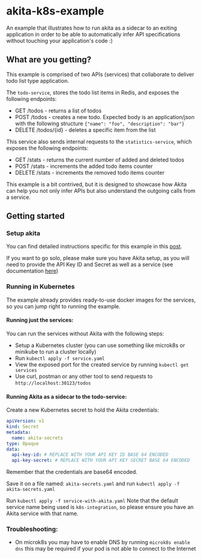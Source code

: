 # akita-k8s-example

An example that illustrates how to run akita as a sidecar to an exiting application in order to be able to automatically infer API specifications without touching your application's code :)

## What are you getting?

This example is comprised of two APIs (services) that collaborate to deliver todo list type application.

The `todo-service`, stores the todo list items in Redis, and exposes the following endpoints:

- GET /todos - returns a list of todos
- POST /todos - creates a new todo. Expected body is an application/json with the following structure `{"name": "foo", "description": "bar"}`
- DELETE /todos/{id} - deletes a specific item from the list

This service also sends internal requests to the `statistics-service`, which exposes the following endpoints:

- GET /stats - returns the current number of added and deleted todos
- POST /stats - increments the added todo items counter
- DELETE /stats - increments the removed todo items counter

This example is a bit contrived, but it is designed to showcase how Akita can help you not only infer APIs but also understand the outgoing calls from a service.

## Getting started

### Setup akita

You can find detailed instructions specific for this example in this [post](https://www.akitasoftware.com/blog-posts/deep-dive-learning-about-your-api-behavior-on-k8s).

If you want to go solo, please make sure you have Akita setup, as you will need to provide the API Key ID and Secret as well as a service (see documentation [here](https://docs.akita.software/docs/get-started-with-superlearn))

### Running in Kubernetes

The example already provides ready-to-use docker images for the services, so you can jump right to running the example.

#### Running just the services:

You can run the services without Akita with the following steps:

- Setup a Kubernetes cluster (you can use something like microk8s or minikube to run a cluster locally)
- Run `kubectl apply -f service.yaml`
- View the exposed port for the created service by running `kubectl get services`
- Use curl, postman or any other tool to send requests to `http://localhost:30123/todos`

#### Running Akita as a sidecar to the todo-service:

Create a new Kubernetes secret to hold the Akita credentials:

```yaml
apiVersion: v1
kind: Secret
metadata:
  name: akita-secrets
type: Opaque
data:
  api-key-id: # REPLACE WITH YOUR API KEY ID BASE 64 ENCODED
  api-key-secret: # REPLACE WITH YOUR API KEY SECRET BASE 64 ENCODED
```

Remember that the credentials are base64 encoded.

Save it on a file named: `akita-secrets.yaml` and run `kubectl apply -f akita-secrets.yaml`

Run `kubectl apply -f service-with-akita.yaml` Note that the default service name being used is `k8s-integration`, so please ensure you have an Akita service with that name.

### Troubleshooting:

- On microk8s you may have to enable DNS by running `microk8s enable dns` this may be required if your pod is not able to connect to the Internet
